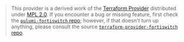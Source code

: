 > This provider is a derived work of the [Terraform Provider](https://github.com/terraform-providers/terraform-provider-fortiswitch)
> distributed under [MPL 2.0](https://www.mozilla.org/en-US/MPL/2.0/). If you encounter a bug or missing feature,
> first check the [`pulumi-fortiswitch` repo](/issues); however, if that doesn't turn up anything,
> please consult the source [`terraform-provider-fortiswitch` repo](https://github.com/terraform-providers/terraform-provider-fortiswitch/issues).
